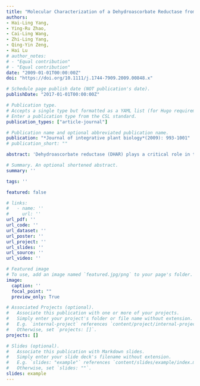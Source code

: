 ```yaml
---
title: "Molecular Characterization of a Dehydroascorbate Reductase from Pinus Bungeana"
authors:
- Hai-Ling Yang,
- Ying-Ru Zhao,
- Cai-Ling Wang,
- Zhi-Ling Yang,
- Qing-Yin Zeng,
- Hai Lu
# author_notes:
# - "Equal contribution"
# - "Equal contribution"
date: "2009-01-01T00:00:00Z"
doi: "https://doi.org/10.1111/j.1744-7909.2009.00848.x" 

# Schedule page publish date (NOT publication's date).
publishDate: "2017-01-01T00:00:00Z"

# Publication type.
# Accepts a single type but formatted as a YAML list (for Hugo requirements).
# Enter a publication type from the CSL standard.
publication_types: ["article-journal"]

# Publication name and optional abbreviated publication name.
publication: "*Journal of integrative plant biology*(2009): 993-1001"
# publication_short: ""

abstract: 'Dehydroascorbate reductase (DHAR) plays a critical role in the ascorbate-glutathione recycling reaction for most higher plants. To date, studies on DHAR in higher plants have focused largely on Arabidopsis and agricultural plants, and there is virtually no information on the molecular characteristics of DHAR in gymnosperms. The present study reports the cloning and characteristics of a DHAR (PbDHAR) from a pine, Pinus bungeana Zucc. ex Endl. The PbDHAR gene encodes a protein of 215 amino acid residues with a calculated molecular mass of 24.26 kDa. The predicted 3-D structure of PbDHAR showed a typical glutathione S-transferase fold. Reverse transcription-polymerase chain reaction revealed that the PbDHAR was a constitutive expression gene in P. bungeana. The expression level of PbDHAR mRNA in P. bungeana seedlings did not show significant change under high temperature stress. The recombinant PbDHAR was overexpressed in Escherichia coli following purification with affinity chromatography. The recombinant PbDHAR exhibited enzymatic activity (19.84 mu mol/min per mg) and high affinity (a K-m of 0.08 mM) towards the substrates dehydroascorbate (DHA). Moreover, the recombinant PbDHAR was a thermostable enzyme, and retained 77% of its initial activity at 55 degrees C. The present study is the first to provide a detailed molecular characterization of the DHAR in P. bungeana.'

# Summary. An optional shortened abstract.
summary: ''

tags: ''

featured: false

# links:
#   - name: ''
#     url: ''
url_pdf: ''
url_code: ''
url_dataset: ''
url_poster: ''
url_project: ''
url_slides: ''
url_source: ''
url_video: ''

# Featured image
# To use, add an image named `featured.jpg/png` to your page's folder. 
image:
  caption: ''
  focal_point: ""
  preview_only: True

# Associated Projects (optional).
#   Associate this publication with one or more of your projects.
#   Simply enter your project's folder or file name without extension.
#   E.g. `internal-project` references `content/project/internal-project/index.md`.
#   Otherwise, set `projects: []`.
projects: []

# Slides (optional).
#   Associate this publication with Markdown slides.
#   Simply enter your slide deck's filename without extension.
#   E.g. `slides: "example"` references `content/slides/example/index.md`.
#   Otherwise, set `slides: ""`.
slides: example
---
```



